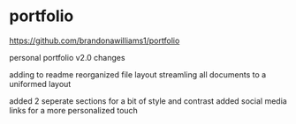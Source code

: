 # portfolio

https://github.com/brandonawilliams1/portfolio

personal portfolio v2.0 changes

adding to readme
reorganized file layout
streamling all documents to a uniformed layout

added 2 seperate sections for a bit of style and contrast
added social media links for a more personalized touch
